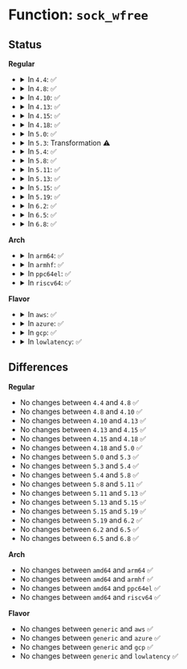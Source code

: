 # Function: <code>sock_wfree</code>

## Status
<b>Regular</b>
<ul>
<li>
<details>
<summary>In <code>4.4</code>: ✅</summary>

```c
void sock_wfree(struct sk_buff *skb);
```

**Collision:** Unique Global

**Inline:** No

**Transformation:** False

**Instances:**

```
In net/core/sock.c (ffffffff81704190)
Location: net/core/sock.c:1634
Inline: False
Direct callers:
  - net/unix/af_unix.c:unix_destruct_scm
  - net/packet/af_packet.c:tpacket_destruct_skb
```
**Symbols:**

```
ffffffff81704190-ffffffff817041e9: sock_wfree (STB_GLOBAL)
```
</details>
</li>
<li>
<details>
<summary>In <code>4.8</code>: ✅</summary>

```c
void sock_wfree(struct sk_buff *skb);
```

**Collision:** Unique Global

**Inline:** No

**Transformation:** False

**Instances:**

```
In net/core/sock.c (ffffffff8176ac30)
Location: net/core/sock.c:1639
Inline: False
Direct callers:
  - net/unix/af_unix.c:unix_destruct_scm
  - net/packet/af_packet.c:tpacket_destruct_skb
```
**Symbols:**

```
ffffffff8176ac30-ffffffff8176ac84: sock_wfree (STB_GLOBAL)
```
</details>
</li>
<li>
<details>
<summary>In <code>4.10</code>: ✅</summary>

```c
void sock_wfree(struct sk_buff *skb);
```

**Collision:** Unique Global

**Inline:** No

**Transformation:** False

**Instances:**

```
In net/core/sock.c (ffffffff81797cf0)
Location: net/core/sock.c:1637
Inline: False
Direct callers:
  - net/unix/af_unix.c:unix_destruct_scm
  - net/packet/af_packet.c:tpacket_destruct_skb
```
**Symbols:**

```
ffffffff81797cf0-ffffffff81797d44: sock_wfree (STB_GLOBAL)
```
</details>
</li>
<li>
<details>
<summary>In <code>4.13</code>: ✅</summary>

```c
void sock_wfree(struct sk_buff *skb);
```

**Collision:** Unique Global

**Inline:** No

**Transformation:** False

**Instances:**

```
In net/core/sock.c (ffffffff817b58b0)
Location: net/core/sock.c:1780
Inline: False
Direct callers:
  - net/unix/af_unix.c:unix_destruct_scm
  - net/packet/af_packet.c:tpacket_destruct_skb
```
**Symbols:**

```
ffffffff817b58b0-ffffffff817b58ff: sock_wfree (STB_GLOBAL)
```
</details>
</li>
<li>
<details>
<summary>In <code>4.15</code>: ✅</summary>

```c
void sock_wfree(struct sk_buff *skb);
```

**Collision:** Unique Global

**Inline:** No

**Transformation:** False

**Instances:**

```
In net/core/sock.c (ffffffff8182dd80)
Location: net/core/sock.c:1791
Inline: False
Direct callers:
  - net/unix/af_unix.c:unix_destruct_scm
  - net/packet/af_packet.c:tpacket_destruct_skb
```
**Symbols:**

```
ffffffff8182dd80-ffffffff8182dde1: sock_wfree (STB_GLOBAL)
```
</details>
</li>
<li>
<details>
<summary>In <code>4.18</code>: ✅</summary>

```c
void sock_wfree(struct sk_buff *skb);
```

**Collision:** Unique Global

**Inline:** No

**Transformation:** False

**Instances:**

```
In net/core/sock.c (ffffffff81878160)
Location: net/core/sock.c:1811
Inline: False
Direct callers:
  - net/unix/af_unix.c:unix_destruct_scm
  - net/packet/af_packet.c:tpacket_destruct_skb
  - net/xdp/xsk.c:xsk_destruct_skb
```
**Symbols:**

```
ffffffff81878160-ffffffff818781c4: sock_wfree (STB_GLOBAL)
```
</details>
</li>
<li>
<details>
<summary>In <code>5.0</code>: ✅</summary>

```c
void sock_wfree(struct sk_buff *skb);
```

**Collision:** Unique Global

**Inline:** No

**Transformation:** False

**Instances:**

```
In net/core/sock.c (ffffffff81898640)
Location: net/core/sock.c:1807
Inline: False
Direct callers:
  - net/unix/af_unix.c:unix_destruct_scm
  - net/packet/af_packet.c:tpacket_destruct_skb
  - net/xdp/xsk.c:xsk_destruct_skb
```
**Symbols:**

```
ffffffff81898640-ffffffff818986a4: sock_wfree (STB_GLOBAL)
```
</details>
</li>
<li>
<details>
<summary>In <code>5.3</code>: Transformation ⚠️</summary>

```c
void sock_wfree(struct sk_buff *skb);
```

**Collision:** Unique Global

**Inline:** No

**Transformation:** True

**Instances:**

```
In net/core/sock.c (0)
Location: net/core/sock.c:1939
Inline: False
Direct callers:
  - net/unix/scm.c:unix_destruct_scm
  - net/packet/af_packet.c:tpacket_destruct_skb
  - net/xdp/xsk.c:xsk_destruct_skb
```
**Symbols:**

```
ffffffff818e4bd8-ffffffff818e4beb: sock_wfree.cold (STB_LOCAL)
ffffffff818e2c00-ffffffff818e2c69: sock_wfree (STB_GLOBAL)
```
</details>
</li>
<li>
<details>
<summary>In <code>5.4</code>: ✅</summary>

```c
void sock_wfree(struct sk_buff *skb);
```

**Collision:** Unique Global

**Inline:** No

**Transformation:** False

**Instances:**

```
In net/core/sock.c (ffffffff81914de0)
Location: net/core/sock.c:1952
Inline: False
Direct callers:
  - net/unix/scm.c:unix_destruct_scm
  - net/packet/af_packet.c:tpacket_destruct_skb
  - net/xdp/xsk.c:xsk_destruct_skb
```
**Symbols:**

```
ffffffff81914de0-ffffffff81914e49: sock_wfree (STB_GLOBAL)
```
</details>
</li>
<li>
<details>
<summary>In <code>5.8</code>: ✅</summary>

```c
void sock_wfree(struct sk_buff *skb);
```

**Collision:** Unique Global

**Inline:** No

**Transformation:** False

**Instances:**

```
In net/core/sock.c (ffffffff819e6bd0)
Location: net/core/sock.c:2049
Inline: False
Direct callers:
  - net/unix/scm.c:unix_destruct_scm
  - net/packet/af_packet.c:tpacket_destruct_skb
  - net/xdp/xsk.c:xsk_destruct_skb
```
**Symbols:**

```
ffffffff819e6bd0-ffffffff819e6c86: sock_wfree (STB_GLOBAL)
```
</details>
</li>
<li>
<details>
<summary>In <code>5.11</code>: ✅</summary>

```c
void sock_wfree(struct sk_buff *skb);
```

**Collision:** Unique Global

**Inline:** No

**Transformation:** False

**Instances:**

```
In net/core/sock.c (ffffffff819e6400)
Location: net/core/sock.c:2041
Inline: False
Direct callers:
  - net/unix/scm.c:unix_destruct_scm
  - net/packet/af_packet.c:tpacket_destruct_skb
  - net/xdp/xsk.c:xsk_destruct_skb
```
**Symbols:**

```
ffffffff819e6400-ffffffff819e64b6: sock_wfree (STB_GLOBAL)
```
</details>
</li>
<li>
<details>
<summary>In <code>5.13</code>: ✅</summary>

```c
void sock_wfree(struct sk_buff *skb);
```

**Collision:** Unique Global

**Inline:** No

**Transformation:** False

**Instances:**

```
In net/core/sock.c (ffffffff819cc070)
Location: net/core/sock.c:2070
Inline: False
Direct callers:
  - net/unix/scm.c:unix_destruct_scm
  - net/packet/af_packet.c:tpacket_destruct_skb
  - net/xdp/xsk.c:xsk_destruct_skb
```
**Symbols:**

```
ffffffff819cc070-ffffffff819cc126: sock_wfree (STB_GLOBAL)
```
</details>
</li>
<li>
<details>
<summary>In <code>5.15</code>: ✅</summary>

```c
void sock_wfree(struct sk_buff *skb);
```

**Collision:** Unique Global

**Inline:** No

**Transformation:** False

**Instances:**

```
In net/core/sock.c (ffffffff81a7b6d0)
Location: net/core/sock.c:2194
Inline: False
Direct callers:
  - net/unix/scm.c:unix_destruct_scm
  - net/packet/af_packet.c:tpacket_destruct_skb
  - net/xdp/xsk.c:xsk_destruct_skb
```
**Symbols:**

```
ffffffff81a7b6d0-ffffffff81a7b786: sock_wfree (STB_GLOBAL)
```
</details>
</li>
<li>
<details>
<summary>In <code>5.19</code>: ✅</summary>

```c
void sock_wfree(struct sk_buff *skb);
```

**Collision:** Unique Global

**Inline:** No

**Transformation:** False

**Instances:**

```
In net/core/sock.c (ffffffff81bef590)
Location: net/core/sock.c:2349
Inline: False
Direct callers:
  - net/unix/scm.c:unix_destruct_scm
  - net/packet/af_packet.c:tpacket_destruct_skb
  - net/xdp/xsk.c:xsk_destruct_skb
```
**Symbols:**

```
ffffffff81bef590-ffffffff81bef791: sock_wfree (STB_GLOBAL)
```
</details>
</li>
<li>
<details>
<summary>In <code>6.2</code>: ✅</summary>

```c
void sock_wfree(struct sk_buff *skb);
```

**Collision:** Unique Global

**Inline:** No

**Transformation:** False

**Instances:**

```
In net/core/sock.c (ffffffff81d9c520)
Location: net/core/sock.c:2428
Inline: False
Direct callers:
  - net/unix/scm.c:unix_destruct_scm
  - net/packet/af_packet.c:tpacket_destruct_skb
  - net/xdp/xsk.c:xsk_destruct_skb
```
**Symbols:**

```
ffffffff81d9c520-ffffffff81d9c71d: sock_wfree (STB_GLOBAL)
```
</details>
</li>
<li>
<details>
<summary>In <code>6.5</code>: ✅</summary>

```c
void sock_wfree(struct sk_buff *skb);
```

**Collision:** Unique Global

**Inline:** No

**Transformation:** False

**Instances:**

```
In net/core/sock.c (ffffffff81e0ad70)
Location: net/core/sock.c:2477
Inline: False
Direct callers:
  - net/unix/scm.c:unix_destruct_scm
  - net/packet/af_packet.c:tpacket_destruct_skb
  - net/xdp/xsk.c:xsk_destruct_skb
```
**Symbols:**

```
ffffffff81e0ad70-ffffffff81e0af74: sock_wfree (STB_GLOBAL)
```
</details>
</li>
<li>
<details>
<summary>In <code>6.8</code>: ✅</summary>

```c
void sock_wfree(struct sk_buff *skb);
```

**Collision:** Unique Global

**Inline:** No

**Transformation:** False

**Instances:**

```
In net/core/sock.c (ffffffff81ec7760)
Location: net/core/sock.c:2457
Inline: False
Direct callers:
  - net/unix/scm.c:unix_destruct_scm
  - net/packet/af_packet.c:tpacket_destruct_skb
  - net/xdp/xsk.c:xsk_destruct_skb
```
**Symbols:**

```
ffffffff81ec7760-ffffffff81ec7964: sock_wfree (STB_GLOBAL)
```
</details>
</li>
</ul>
<b>Arch</b>
<ul>
<li>
<details>
<summary>In <code>arm64</code>: ✅</summary>

```c
void sock_wfree(struct sk_buff *skb);
```

**Collision:** Unique Global

**Inline:** No

**Transformation:** False

**Instances:**

```
In net/core/sock.c (ffff800010badb28)
Location: net/core/sock.c:1952
Inline: False
Direct callers:
  - net/unix/scm.c:unix_destruct_scm
  - net/packet/af_packet.c:tpacket_destruct_skb
  - net/xdp/xsk.c:xsk_destruct_skb
```
**Symbols:**

```
ffff800010badb28-ffff800010badbc4: sock_wfree (STB_GLOBAL)
```
</details>
</li>
<li>
<details>
<summary>In <code>armhf</code>: ✅</summary>

```c
void sock_wfree(struct sk_buff *skb);
```

**Collision:** Unique Global

**Inline:** No

**Transformation:** False

**Instances:**

```
In net/core/sock.c (c0ccb674)
Location: net/core/sock.c:1952
Inline: False
Direct callers:
  - net/unix/scm.c:unix_destruct_scm
  - net/packet/af_packet.c:tpacket_destruct_skb
  - net/xdp/xsk.c:xsk_destruct_skb
```
**Symbols:**

```
c0ccb674-c0ccb704: sock_wfree (STB_GLOBAL)
```
</details>
</li>
<li>
<details>
<summary>In <code>ppc64el</code>: ✅</summary>

```c
void sock_wfree(struct sk_buff *skb);
```

**Collision:** Unique Global

**Inline:** No

**Transformation:** False

**Instances:**

```
In net/core/sock.c (c000000000c83480)
Location: net/core/sock.c:1952
Inline: False
Direct callers:
  - net/unix/scm.c:unix_destruct_scm
  - net/packet/af_packet.c:tpacket_destruct_skb
  - net/xdp/xsk.c:xsk_destruct_skb
  - net/xdp/xsk.c:xsk_destruct_skb
```
**Symbols:**

```
c000000000c83480-c000000000c83578: sock_wfree (STB_GLOBAL)
```
</details>
</li>
<li>
<details>
<summary>In <code>riscv64</code>: ✅</summary>

```c
void sock_wfree(struct sk_buff *skb);
```

**Collision:** Unique Global

**Inline:** No

**Transformation:** False

**Instances:**

```
In net/core/sock.c (ffffffe00073fb6e)
Location: net/core/sock.c:1952
Inline: False
Direct callers:
  - net/unix/scm.c:unix_destruct_scm
  - net/packet/af_packet.c:tpacket_destruct_skb
  - net/xdp/xsk.c:xsk_destruct_skb
```
**Symbols:**

```
ffffffe00073fb6e-ffffffe00073fc02: sock_wfree (STB_GLOBAL)
```
</details>
</li>
</ul>
<b>Flavor</b>
<ul>
<li>
<details>
<summary>In <code>aws</code>: ✅</summary>

```c
void sock_wfree(struct sk_buff *skb);
```

**Collision:** Unique Global

**Inline:** No

**Transformation:** False

**Instances:**

```
In net/core/sock.c (ffffffff818b4de0)
Location: net/core/sock.c:1952
Inline: False
Direct callers:
  - net/unix/scm.c:unix_destruct_scm
  - net/packet/af_packet.c:tpacket_destruct_skb
  - net/xdp/xsk.c:xsk_destruct_skb
```
**Symbols:**

```
ffffffff818b4de0-ffffffff818b4e49: sock_wfree (STB_GLOBAL)
```
</details>
</li>
<li>
<details>
<summary>In <code>azure</code>: ✅</summary>

```c
void sock_wfree(struct sk_buff *skb);
```

**Collision:** Unique Global

**Inline:** No

**Transformation:** False

**Instances:**

```
In net/core/sock.c (ffffffff8186ed30)
Location: net/core/sock.c:1952
Inline: False
Direct callers:
  - net/unix/scm.c:unix_destruct_scm
  - net/packet/af_packet.c:tpacket_destruct_skb
  - net/xdp/xsk.c:xsk_destruct_skb
```
**Symbols:**

```
ffffffff8186ed30-ffffffff8186ed99: sock_wfree (STB_GLOBAL)
```
</details>
</li>
<li>
<details>
<summary>In <code>gcp</code>: ✅</summary>

```c
void sock_wfree(struct sk_buff *skb);
```

**Collision:** Unique Global

**Inline:** No

**Transformation:** False

**Instances:**

```
In net/core/sock.c (ffffffff81905de0)
Location: net/core/sock.c:1952
Inline: False
Direct callers:
  - net/unix/scm.c:unix_destruct_scm
  - net/packet/af_packet.c:tpacket_destruct_skb
  - net/xdp/xsk.c:xsk_destruct_skb
```
**Symbols:**

```
ffffffff81905de0-ffffffff81905e49: sock_wfree (STB_GLOBAL)
```
</details>
</li>
<li>
<details>
<summary>In <code>lowlatency</code>: ✅</summary>

```c
void sock_wfree(struct sk_buff *skb);
```

**Collision:** Unique Global

**Inline:** No

**Transformation:** False

**Instances:**

```
In net/core/sock.c (ffffffff81926e10)
Location: net/core/sock.c:1952
Inline: False
Direct callers:
  - net/unix/scm.c:unix_destruct_scm
  - net/packet/af_packet.c:tpacket_destruct_skb
  - net/xdp/xsk.c:xsk_destruct_skb
```
**Symbols:**

```
ffffffff81926e10-ffffffff81926e79: sock_wfree (STB_GLOBAL)
```
</details>
</li>
</ul>

## Differences
<b>Regular</b>
<ul>
<li>
No changes between <code>4.4</code> and <code>4.8</code> ✅
</li>
<li>
No changes between <code>4.8</code> and <code>4.10</code> ✅
</li>
<li>
No changes between <code>4.10</code> and <code>4.13</code> ✅
</li>
<li>
No changes between <code>4.13</code> and <code>4.15</code> ✅
</li>
<li>
No changes between <code>4.15</code> and <code>4.18</code> ✅
</li>
<li>
No changes between <code>4.18</code> and <code>5.0</code> ✅
</li>
<li>
No changes between <code>5.0</code> and <code>5.3</code> ✅
</li>
<li>
No changes between <code>5.3</code> and <code>5.4</code> ✅
</li>
<li>
No changes between <code>5.4</code> and <code>5.8</code> ✅
</li>
<li>
No changes between <code>5.8</code> and <code>5.11</code> ✅
</li>
<li>
No changes between <code>5.11</code> and <code>5.13</code> ✅
</li>
<li>
No changes between <code>5.13</code> and <code>5.15</code> ✅
</li>
<li>
No changes between <code>5.15</code> and <code>5.19</code> ✅
</li>
<li>
No changes between <code>5.19</code> and <code>6.2</code> ✅
</li>
<li>
No changes between <code>6.2</code> and <code>6.5</code> ✅
</li>
<li>
No changes between <code>6.5</code> and <code>6.8</code> ✅
</li>
</ul>
<b>Arch</b>
<ul>
<li>
No changes between <code>amd64</code> and <code>arm64</code> ✅
</li>
<li>
No changes between <code>amd64</code> and <code>armhf</code> ✅
</li>
<li>
No changes between <code>amd64</code> and <code>ppc64el</code> ✅
</li>
<li>
No changes between <code>amd64</code> and <code>riscv64</code> ✅
</li>
</ul>
<b>Flavor</b>
<ul>
<li>
No changes between <code>generic</code> and <code>aws</code> ✅
</li>
<li>
No changes between <code>generic</code> and <code>azure</code> ✅
</li>
<li>
No changes between <code>generic</code> and <code>gcp</code> ✅
</li>
<li>
No changes between <code>generic</code> and <code>lowlatency</code> ✅
</li>
</ul>

